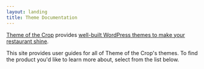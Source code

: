 ```yaml
---
layout: landing
title: Theme Documentation
---
```

[Theme of the Crop](http://themeofthecrop.com) provides [well-built WordPress themes to make your restaurant shine](http://themeofthecrop.com/themes).

This site provides user guides for all of Theme of the Crop's themes. To find the product you'd like to learn more about, select from the list below.
